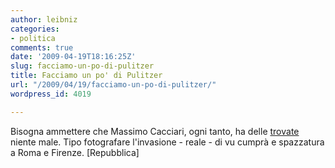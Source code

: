 ```yaml
---
author: leibniz
categories:
- politica
comments: true
date: '2009-04-19T18:16:25Z'
slug: facciamo-un-po-di-pulitzer
title: Facciamo un po' di Pulitzer
url: "/2009/04/19/facciamo-un-po-di-pulitzer/"
wordpress_id: 4019

---
```

Bisogna ammettere che Massimo Cacciari, ogni tanto, ha delle [trovate](http://www.repubblica.it/2009/04/sezioni/cronaca/cacciari-alemanno/cacciari-alemanno/cacciari-alemanno.html) niente male. Tipo fotografare l'invasione - reale - di vu cumprà e spazzatura a Roma e Firenze. [Repubblica]
